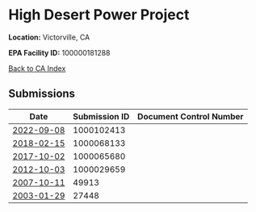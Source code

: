 # High Desert Power Project

**Location:** Victorville, CA

**EPA Facility ID:** 100000181288

[Back to CA Index](../../index.md)

## Submissions

| Date | Submission ID | Document Control Number |
|------|--------------|-------------------------|
| [2022-09-08](submissions/1000102413.md) | 1000102413 |  |
| [2018-02-15](submissions/1000068133.md) | 1000068133 |  |
| [2017-10-02](submissions/1000065680.md) | 1000065680 |  |
| [2012-10-03](submissions/1000029659.md) | 1000029659 |  |
| [2007-10-11](submissions/49913.md) | 49913 |  |
| [2003-01-29](submissions/27448.md) | 27448 |  |
